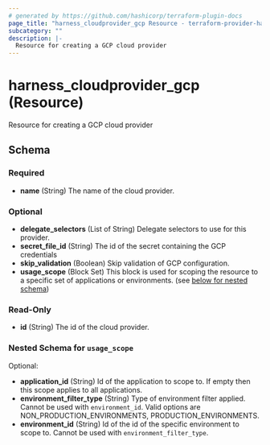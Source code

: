 ```yaml
---
# generated by https://github.com/hashicorp/terraform-plugin-docs
page_title: "harness_cloudprovider_gcp Resource - terraform-provider-harness"
subcategory: ""
description: |-
  Resource for creating a GCP cloud provider
---
```


# harness_cloudprovider_gcp (Resource)

Resource for creating a GCP cloud provider



<!-- schema generated by tfplugindocs -->
## Schema

### Required

- **name** (String) The name of the cloud provider.

### Optional

- **delegate_selectors** (List of String) Delegate selectors to use for this provider.
- **secret_file_id** (String) The id of the secret containing the GCP credentials
- **skip_validation** (Boolean) Skip validation of GCP configuration.
- **usage_scope** (Block Set) This block is used for scoping the resource to a specific set of applications or environments. (see [below for nested schema](#nestedblock--usage_scope))

### Read-Only

- **id** (String) The id of the cloud provider.

<a id="nestedblock--usage_scope"></a>
### Nested Schema for `usage_scope`

Optional:

- **application_id** (String) Id of the application to scope to. If empty then this scope applies to all applications.
- **environment_filter_type** (String) Type of environment filter applied. Cannot be used with `environment_id`. Valid options are NON_PRODUCTION_ENVIRONMENTS, PRODUCTION_ENVIRONMENTS.
- **environment_id** (String) Id of the id of the specific environment to scope to. Cannot be used with `environment_filter_type`.


